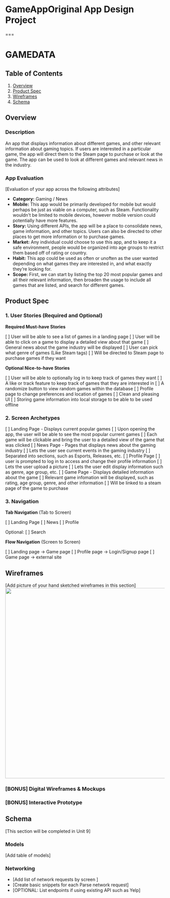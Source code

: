 # GameAppOriginal App Design Project
===

# GAMEDATA

## Table of Contents
1. [Overview](#Overview)
1. [Product Spec](#Product-Spec)
1. [Wireframes](#Wireframes)
2. [Schema](#Schema)

## Overview
### Description
An app that displays information about different games, and other relevant information about gaming topics. If users are interested in a particular game, the app will direct them to the Steam page to purchase or look at the game. The app can be used to look at different games and relevant news in the industry. 

### App Evaluation
[Evaluation of your app across the following attributes]
- **Category:** Gaming / News
- **Mobile:** This app would be primarily developed for mobile but would perhaps be just as viable on a computer, such as Steam. Functionality wouldn't be limited to mobile devices, however mobile version could potentially have more features.
- **Story:** Using different APIs, the app will be a place to consolidate news, game information, and other topics. Users can also be directed to other places to get more information or to purchase games.
- **Market:** Any individual could choose to use this app, and to keep it a safe environment, people would be organized into age groups to restrict them based off of rating or country.
- **Habit:** This app could be used as often or unoften as the user wanted depending on what games they are interested in, and what exactly they’re looking for.
- **Scope:** First, we can start by listing the top 20 most popular games and all their relevant information, then broaden the usage to include all games that are listed, and search for different games.

## Product Spec

### 1. User Stories (Required and Optional)

**Required Must-have Stories**

[ ] User will be able to see a list of games in a landing page
[ ] User will be able to click on a game to display a detailed view about that game
[ ] General news about the game industry will be displayed
[ ] User can pick what genre of games (Like Steam tags)
[ ] Will be directed to Steam page to purchase games if they want

**Optional Nice-to-have Stories**

[ ] User will be able to optionally log in to keep track of games they want
[ ] A like or track feature to keep track of games that they are interested in
[ ] A randomize button to view random games within the database
[ ] Profile page to change preferences and location of games
[ ] Clean and pleasing UI
[ ] Storing game information into local storage to be able to be used offline

### 2. Screen Archetypes

[ ] Landing Page - Displays current popular games
   [ ] Upon opening the app, the user will be able to see the most popular current games
   [ ] Each game will be clickable and bring the user to a detailed view of the game that was clicked
[ ] News Page - Pages that displays news about the gaming industry
   [ ] Lets the user see current events in the gaming industry
   [ ] Separated into sections, such as Esports, Releases, etc.
[ ] Profile Page
   [ ] user is prompted to log in to access and change their profile information
   [ ] Lets the user upload a picture
   [ ] Lets the user edit display information such as genre, age group, etc.
[ ] Game Page - Displays detailed information about the game
   [ ] Relevant game infomation will be displayed, such as rating, age group, genre, and other information
   [ ] Will be linked to a steam page of the game to purchase

### 3. Navigation

**Tab Navigation** (Tab to Screen)

[ ] Landing Page
[ ] News
[ ] Profile

Optional:
[ ] Search

**Flow Navigation** (Screen to Screen)

[ ] Landing page -> Game page
[ ] Profile page -> Login/Signup page
[ ] Game page -> external site

## Wireframes
[Add picture of your hand sketched wireframes in this section]
<img src="YOUR_WIREFRAME_IMAGE_URL" width=600>

### [BONUS] Digital Wireframes & Mockups

### [BONUS] Interactive Prototype

## Schema 
[This section will be completed in Unit 9]
### Models
[Add table of models]
### Networking
- [Add list of network requests by screen ]
- [Create basic snippets for each Parse network request]
- [OPTIONAL: List endpoints if using existing API such as Yelp]
